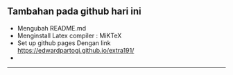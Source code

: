 Tambahan pada github hari ini
---
  * Mengubah README.md
  * Menginstall Latex compiler : MiKTeX
  * Set up github pages
    Dengan link https://edwardpartogi.github.io/extra191/
  *
---
